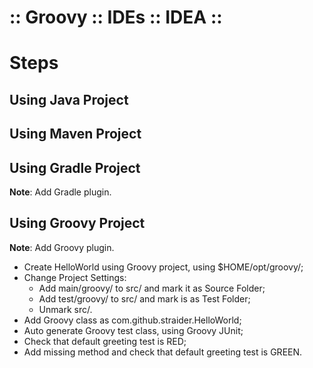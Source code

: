 ﻿:: Groovy :: IDEs :: IDEA ::
============================

# Steps

## Using Java Project

## Using Maven Project

## Using Gradle Project

**Note**: Add Gradle plugin.

## Using Groovy Project

**Note**: Add Groovy plugin.

- Create HelloWorld using Groovy project, using $HOME/opt/groovy/;
- Change Project Settings:
    - Add main/groovy/ to src/ and mark it as Source Folder;
    - Add test/groovy/ to src/ and mark is as Test Folder;
    - Unmark src/.
- Add Groovy class as com.github.straider.HelloWorld;
- Auto generate Groovy test class, using Groovy JUnit;
- Check that default greeting test is RED;
- Add missing method and check that default greeting test is GREEN.
